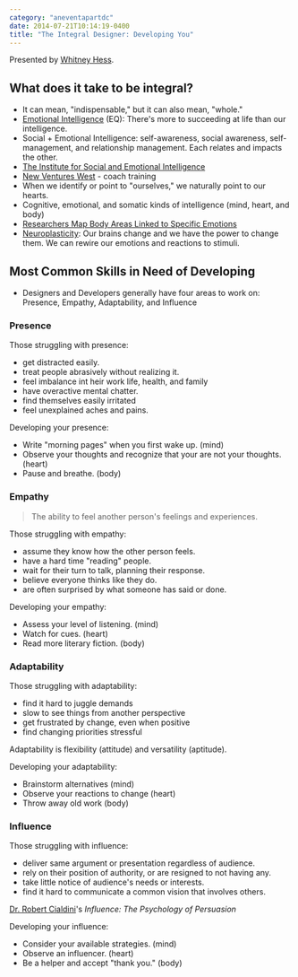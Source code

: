 ```yaml
---
category: "aneventapartdc"
date: 2014-07-21T10:14:19-0400
title: "The Integral Designer: Developing You"
---
```


Presented by [Whitney Hess](http://whitneyhess.com/).


## What does it take to be integral?

- It can mean, "indispensable," but it can also mean, "whole."
- [Emotional Intelligence](http://en.wikipedia.org/wiki/Emotional_intelligence) (EQ): There's more to succeeding at life than our intelligence.
- Social + Emotional Intelligence: self-awareness, social awareness, self-management, and relationship management. Each relates and impacts the other.
- [The Institute for Social and Emotional Intelligence](http://www.the-isei.com/home.aspx)
- [New Ventures West](http://www.newventureswest.com/) - coach training
- When we identify or point to "ourselves," we naturally point to our hearts.
- Cognitive, emotional, and somatic kinds of intelligence (mind, heart, and body)
- [Researchers Map Body Areas Linked to Specific Emotions](http://www.psychologytoday.com/blog/the-athletes-way/201401/researchers-map-body-areas-linked-specific-emotions)
- [Neuroplasticity](http://en.wikipedia.org/wiki/Neuroplasticity): Our brains change and we have the power to change them. We can rewire our emotions and reactions to stimuli.


## Most Common Skills in Need of Developing

- Designers and Developers generally have four areas to work on: Presence, Empathy, Adaptability, and Influence

### Presence

Those struggling with presence:

- get distracted easily.
- treat people abrasively without realizing it.
- feel imbalance int heir work life, health, and family
- have overactive mental chatter.
- find themselves easily irritated
- feel unexplained aches and pains.

Developing your presence:

- Write "morning pages" when you first wake up. (mind)
- Observe your thoughts and recognize that your are not your thoughts. (heart)
- Pause and breathe. (body)

### Empathy

> The ability to feel another person's feelings and experiences.

Those struggling with empathy:

- assume they know how the other person feels.
- have a hard time "reading" people.
- wait for their turn to talk, planning their response.
- believe everyone thinks like they do.
- are often surprised by what someone has said or done.

Developing your empathy:

- Assess your level of listening. (mind)
- Watch for cues. (heart)
- Read more literary fiction. (body)

### Adaptability

Those struggling with adaptability:

- find it hard to juggle demands
- slow to see things from another perspective
- get frustrated by change, even when positive
- find changing priorities stressful

Adaptability is flexibility (attitude) and versatility (aptitude).

Developing your adaptability:

- Brainstorm alternatives (mind)
- Observe your reactions to change (heart)
- Throw away old work (body)

### Influence

Those struggling with influence:

- deliver same argument or presentation regardless of audience.
- rely on their position of authority, or are resigned to not having any.
- take little notice of audience's needs or interests.
- find it hard to communicate a common vision that involves others.

[Dr. Robert Cialdini](http://en.wikipedia.org/wiki/Robert_Cialdini)'s _Influence: The Psychology of Persuasion_

Developing your influence:

- Consider your available strategies. (mind)
- Observe an influencer. (heart)
- Be a helper and accept "thank you." (body)